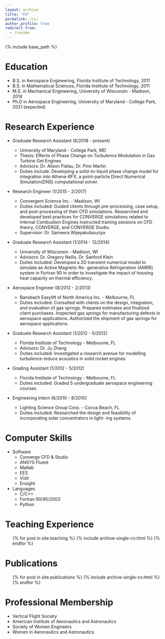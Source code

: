 ```yaml
---
layout: archive
title: "CV"
permalink: /cv/
author_profile: true
redirect_from:
  - /resume
---
```


{% include base_path %}

Education
======
* B.S. in Aerospace Engineering, Florida Institute of Technology, 2011
* B.S. in Mathematical Sciences, Florida Institute of Technology, 2011
* M.S. in Mechanical Engineering, University of Wisconsin - Madison, 2014
* Ph.D in Aerospace Engineering, University of Maryland - College Park, 2021 (expected)

Research Experience
======
* Graduate Research Assistant (8/2018 - present)
  * University of Maryland - College Park, MD
  * Thesis: Effects of Phase Change on Turbulence Modulation in Gas Turbine Get Engines
  * Advisors: Dr. Alison Flatau, Dr. Pino Martin
  * Duties include: Developing a solid-to-liquid phase change model for integration into Athena-RFX, a point-particle Direct Numerical Simulation(DNS) computational solver. 

* Research Engineer (1/2015 - 2/2017)
  * Convergent Science Inc. - Madison, WI
  * Duties included: Guided clients through pre-processing, case setup, and post-processing of their
CFD simulations. Researched and developed best practices for CONVERGE simulations related to
Internal Combustion Engines Instructed training sessions on CFD theory, CONVERGE, and CONVERGE Studio.
  * Supervisor: Dr. Sameera Wijeyakulasuriya
  
* Graduate Research Assistant (1/2014 - 12/2014)
  * University of Wisconsin - Madison, WI
  * Advisors: Dr. Gregory Nellis, Dr. Sanford Klein
  * Duties included: Developed a 2D transient numerical model to simulate an Active Magnetic Re-
generative Refrigeration (AMRR) system in Fortran 90 in order to investigate the impact of housing heat capacity on thermal efficiency.

* Aerospace Engineer (8/2012 - 2/2013)
  * Bansbach Easylift of North America Inc. - Melbourne, FL
  * Duties included: Consulted with clients on the design, integration, and evaluation
of gas springs. Prepared estimates and finalized client purchases. Inspected gas springs for manufacturing defects in aerospace applications. Authorized the shipment of gas springs for aerospace applications.

* Graduate Research Assistant (1/2012 - 5/2012)
  * Florida Institute of Technology - Melbourne, FL
  * Advisors: Dr. Ju Zhang
  * Duties included: Investigated a research avenue for modelling turbulence-induce acoustics in solid
rocket engines

* Grading Assistant (1/2012 - 5/2012)
  * Florida Institute of Technology - Melbourne, FL
  * Duties included: Graded 5 undergraduate aerospace engineering courses.
  
* Engineering Intern (6/2010 - 8/2010)
  * Lighting Science Group Corp. - Cocoa Beach, FL
  * Duties included: Researched the design and feasibility of incorporating solar concentrators in light-
ing systems.

Computer Skills
======
* Software
  * Converge CFD & Studio
  * ANSYS Fluent
  * Matlab
  * EES
  * VisIt
  * Ensight
* Languages
  * C/C++
  * Fortran 90/95/2003
  * Python

Teaching Experience
======
  <ul>{% for post in site.teaching %}
    {% include archive-single-cv.html %}
  {% endfor %}</ul>

Publications
======
  <ul>{% for post in site.publications %}
    {% include archive-single-cv.html %}
  {% endfor %}</ul>
  
Professional Membership
======
* Vertical Flight Society
* American Institute of Aeronautics and Astronautics
* Society of Women Engineers
* Women in Aeronautics and Astronautics
